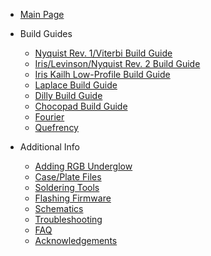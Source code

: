 * [Main Page](README.md)

* Build Guides

  * [Nyquist Rev. 1/Viterbi Build Guide](nyquist-build-guide.md)
  * [Iris/Levinson/Nyquist Rev. 2 Build Guide](iris-build-guide.md)
  * [Iris Kailh Low-Profile Build Guide](iris-choc-build-guide.md)
  * [Laplace Build Guide](laplace-build-log.md)
  * [Dilly Build Guide](dilly-build-guide.md)
  * [Chocopad Build Guide](chocopad-build-guide.md)
  * [Fourier](fourier-build-guide.md)
  * [Quefrency](quefrency-build-guide.md)

* Additional Info

  * [Adding RGB Underglow](adding-rgb-underglow.md)
  * [Case/Plate Files](case-files.md)
  * [Soldering Tools](soldering-tools.md)
  * [Flashing Firmware](flashing-firmware.md)
  * [Schematics](schematics.md)
  * [Troubleshooting](troubleshooting.md)
  * [FAQ](faq.md)
  * [Acknowledgements](acknowledgements.md)

